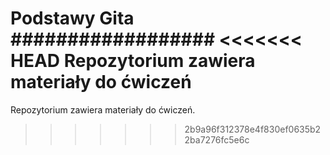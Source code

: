 Podstawy Gita
##################
<<<<<<< HEAD
Repozytorium zawiera materiały do ćwiczeń
=======
Repozytorium zawiera materiały do ćwiczeń.
>>>>>>> 2b9a96f312378e4f830ef0635b22ba7276fc5e6c
